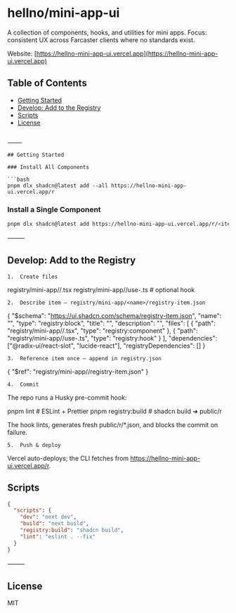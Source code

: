 # hellno/mini-app-ui

A collection of components, hooks, and utilities for mini apps.
Focus: consistent UX across Farcaster clients where no standards exist.

Website: [https://hellno-mini-app-ui.vercel.app](https://hellno-mini-app-ui.vercel.app)

## Table of Contents

- [Getting Started](#getting-started)
- [Develop: Add to the Registry](#develop-add-to-the-registry)
- [Scripts](#scripts)
- [License](#license)

```

⸻

## Getting Started

### Install All Components

```bash
pnpm dlx shadcn@latest add --all https://hellno-mini-app-ui.vercel.app/r
```

### Install a Single Component

```bash
pnpm dlx shadcn@latest add https://hellno-mini-app-ui.vercel.app/r/<item>.json
```


⸻

## Develop: Add to the Registry
	1.	Create files

registry/mini-app/<name>/<name>.tsx
registry/mini-app/<name>/use-<name>.ts   # optional hook


	2.	Describe item – registry/mini-app/<name>/registry-item.json

{
  "$schema": "https://ui.shadcn.com/schema/registry-item.json",
  "name": "<name>",
  "type": "registry:block",
  "title": "<Readable title>",
  "description": "<Short pitch>",
  "files": [
    { "path": "registry/mini-app/<name>/<name>.tsx", "type": "registry:component" },
    { "path": "registry/mini-app/<name>/use-<name>.ts", "type": "registry:hook" }
  ],
  "dependencies": ["@radix-ui/react-slot", "lucide-react"],
  "registryDependencies": []
}


	3.	Reference item once – append in registry.json

{ "$ref": "registry/mini-app/<name>/registry-item.json" }


	4.	Commit
The repo runs a Husky pre-commit hook:

pnpm lint           # ESLint + Prettier
pnpm registry:build # shadcn build ➜ public/r

The hook lints, generates fresh public/r/*.json, and blocks the commit on failure.

	5.	Push & deploy
Vercel auto-deploys; the CLI fetches from
https://hellno-mini-app-ui.vercel.app/r.

## Scripts

```json
{
  "scripts": {
    "dev": "next dev",
    "build": "next build",
    "registry:build": "shadcn build",
    "lint": "eslint . --fix"
  }
}
```

⸻

## License

MIT
